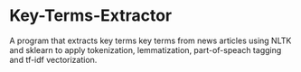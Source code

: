 # Key-Terms-Extractor
 A program that extracts key terms key terms from news articles using NLTK and sklearn to apply tokenization, lemmatization, part-of-speach tagging and tf-idf vectorization.

